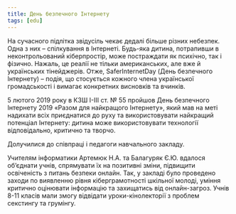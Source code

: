 ```yaml
---
title: День безпечного Інтернету
tags: [edu]
---
```


На сучасного підлітка звідусіль чекає дедалі більше різних небезпек. Одна з них – спілкування в Інтернеті. Будь-яка дитина, потрапивши в неконтрольований кіберпростір, може постраждати як психічно, так і фізично. Нажаль, це реалії не тільки американських, але вже й українських тінейджерів. Отже, SaferInternetDay (День безпечного Інтернету) – подія, що стосується кожного члена української громадськості і вимагає конкретних висновків та вчинків.

5 лютого 2019 року в КЗШ І-ІІІ ст. № 55 пройшов День безпечного Інтернету 2019 «Разом для найкращого Інтернету», який мав на меті надихати всіх приєднатися до руху та використовувати найкращий потенціал Інтернету: дитина може використовувати технології відповідально, критично та творчо.

Долучилися до співпраці і педагоги навчального закладу.

Учителям інформатики Артемюк Н.А. та Балагуряк Є.Ю. вдалося об’єднати учнів, спрямувати їх на позитивні зміни, підвищити освіченість з питань безпеки онлайн. Так, у закладі було проведено заходи по виявленню рівня кіберграмотності шкільної молоді, уміння критично оцінювати інформацію та захищатись від онлайн-загроз. Учнів 8-11 класів мали змогу відвідати уроки-кінолекторії з проблем секстингу та грумінгу.

<slideshow></slideshow>
